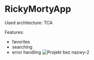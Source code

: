 # RickyMortyApp

Used architecture: TCA

Features:
- favorites
- searching
- error handling
![Projekt bez nazwy-2](https://github.com/sebahajduk/RickyMortyCOI/assets/86189139/a7b8b0b4-b198-430c-80ac-d72c045c6a06)
